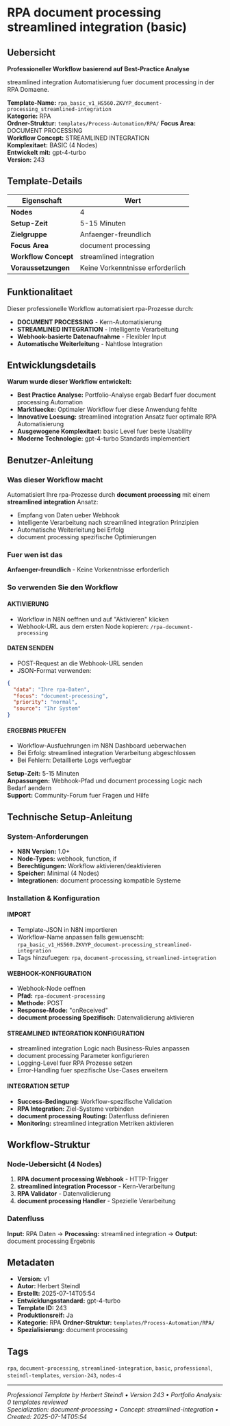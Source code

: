 # RPA document processing streamlined integration (basic)

## Uebersicht

**Professioneller Workflow basierend auf Best-Practice Analyse**

streamlined integration Automatisierung fuer document processing in der RPA Domaene.

**Template-Name:** `rpa_basic_v1_HS560.ZKVYP_document-processing_streamlined-integration`  
**Kategorie:** RPA  
**Ordner-Struktur:** `templates/Process-Automation/RPA/`
**Focus Area:** DOCUMENT PROCESSING  
**Workflow Concept:** STREAMLINED INTEGRATION  
**Komplexitaet:** BASIC (4 Nodes)  
**Entwickelt mit:** gpt-4-turbo  
**Version:** 243

## Template-Details

| **Eigenschaft** | **Wert** |
|------------------|----------|
| **Nodes** | 4 |
| **Setup-Zeit** | 5-15 Minuten |
| **Zielgruppe** | Anfaenger-freundlich |
| **Focus Area** | document processing |
| **Workflow Concept** | streamlined integration |
| **Voraussetzungen** | Keine Vorkenntnisse erforderlich |

## Funktionalitaet

Dieser professionelle Workflow automatisiert rpa-Prozesse durch:
- **DOCUMENT PROCESSING** - Kern-Automatisierung
- **STREAMLINED INTEGRATION** - Intelligente Verarbeitung
- **Webhook-basierte Datenaufnahme** - Flexibler Input
- **Automatische Weiterleitung** - Nahtlose Integration



## Entwicklungsdetails

**Warum wurde dieser Workflow entwickelt:**
- **Best Practice Analyse:** Portfolio-Analyse ergab Bedarf fuer document processing Automation
- **Marktluecke:** Optimaler Workflow fuer diese Anwendung fehlte
- **Innovative Loesung:** streamlined integration Ansatz fuer optimale RPA Automatisierung
- **Ausgewogene Komplexitaet:** basic Level fuer beste Usability
- **Moderne Technologie:** gpt-4-turbo Standards implementiert

## Benutzer-Anleitung

### Was dieser Workflow macht
Automatisiert Ihre rpa-Prozesse durch **document processing** mit einem **streamlined integration** Ansatz:
- Empfang von Daten ueber Webhook
- Intelligente Verarbeitung nach streamlined integration Prinzipien
- Automatische Weiterleitung bei Erfolg
- document processing spezifische Optimierungen

### Fuer wen ist das
**Anfaenger-freundlich** - Keine Vorkenntnisse erforderlich

### So verwenden Sie den Workflow

#### AKTIVIERUNG
- Workflow in N8N oeffnen und auf "Aktivieren" klicken
- Webhook-URL aus dem ersten Node kopieren: `/rpa-document-processing`

#### DATEN SENDEN
- POST-Request an die Webhook-URL senden
- JSON-Format verwenden:
```json
{
  "data": "Ihre rpa-Daten",
  "focus": "document-processing",
  "priority": "normal",
  "source": "Ihr System"
}
```

#### ERGEBNIS PRUEFEN
- Workflow-Ausfuehrungen im N8N Dashboard ueberwachen
- Bei Erfolg: streamlined integration Verarbeitung abgeschlossen
- Bei Fehlern: Detaillierte Logs verfuegbar

**Setup-Zeit:** 5-15 Minuten  
**Anpassungen:** Webhook-Pfad und document processing Logic nach Bedarf aendern  
**Support:** Community-Forum fuer Fragen und Hilfe

## Technische Setup-Anleitung

### System-Anforderungen
- **N8N Version:** 1.0+ 
- **Node-Types:** webhook, function, if
- **Berechtigungen:** Workflow aktivieren/deaktivieren
- **Speicher:** Minimal (4 Nodes)
- **Integrationen:** document processing kompatible Systeme

### Installation & Konfiguration

#### IMPORT
- Template-JSON in N8N importieren
- Workflow-Name anpassen falls gewuenscht: `rpa_basic_v1_HS560.ZKVYP_document-processing_streamlined-integration`
- Tags hinzufuegen: `rpa`, `document-processing`, `streamlined-integration`

#### WEBHOOK-KONFIGURATION
- Webhook-Node oeffnen
- **Pfad:** `rpa-document-processing`
- **Methode:** POST
- **Response-Mode:** "onReceived"
- **document processing Spezifisch:** Datenvalidierung aktivieren

#### STREAMLINED INTEGRATION KONFIGURATION
- streamlined integration Logic nach Business-Rules anpassen
- document processing Parameter konfigurieren
- Logging-Level fuer RPA Prozesse setzen
- Error-Handling fuer spezifische Use-Cases erweitern

#### INTEGRATION SETUP
- **Success-Bedingung:** Workflow-spezifische Validation
- **RPA Integration:** Ziel-Systeme verbinden
- **document processing Routing:** Datenfluss definieren
- **Monitoring:** streamlined integration Metriken aktivieren

## Workflow-Struktur

### Node-Uebersicht (4 Nodes)

1. **RPA document processing Webhook** - HTTP-Trigger
2. **streamlined integration Processor** - Kern-Verarbeitung
3. **RPA Validator** - Datenvalidierung
4. **document processing Handler** - Spezielle Verarbeitung







### Datenfluss
**Input:** RPA Daten -> **Processing:** streamlined integration -> **Output:** document processing Ergebnis

## Metadaten

- **Version:** v1
- **Autor:** Herbert Steindl
- **Erstellt:** 2025-07-14T05:54
- **Entwicklungsstandard:** gpt-4-turbo
- **Template ID:** 243
- **Produktionsreif:** Ja
- **Kategorie:** RPA
**Ordner-Struktur:** `templates/Process-Automation/RPA/`
- **Spezialisierung:** document processing

## Tags

`rpa`, `document-processing`, `streamlined-integration`, `basic`, `professional`, `steindl-templates`, `version-243`, `nodes-4`

---

*Professional Template by Herbert Steindl • Version 243 • Portfolio Analysis: 0 templates reviewed*  
*Specialization: document-processing • Concept: streamlined-integration • Created: 2025-07-14T05:54*